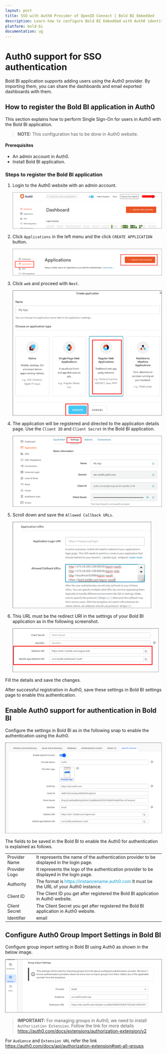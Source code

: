 ```yaml
---
layout: post
title: SSO with Auth0 Provider of OpenID Connect | Bold BI Embedded
description: Learn how to configure Bold BI Embedded with Auth0 identity provider for Single Sign-on authentication using OpenID Connect.
platform: bold-bi
documentation: ug
---
```


# Auth0 support for SSO authentication

Bold BI application supports adding users using the Auth0 provider. By importing them, you can share the dashboards and email exported dashboards with them.

## How to register the Bold BI application in Auth0

This section explains how to perform Single Sign-On for users in Auth0 with the Bold BI application.

> **NOTE:**  This configuration has to be done in Auth0 website.

#### Prerequisites

* An admin account in Auth0.
* Install Bold BI application.

### Steps to register the Bold BI application

1. Login to the Auth0 website with an admin account.

    ![Admin page](/static/assets/embedded/site-administration/openid-support/images/Authadmin.png)

2. Click `Applications` in the left menu and the click `CREATE APPLICATION` button.

    ![Application page](/static/assets/embedded/site-administration/openid-support/images/authAddapp.png)

3. Click `web` and proceed with `Next`.

    ![Application type](/static/assets/embedded/site-administration/openid-support/images/authregisterapp.png)

4. The application will be registered and directed to the application details page. Use the `Client ID` and `Client Secret` in the Bold BI application. 

    ![Client details](/static/assets/embedded/site-administration/openid-support/images/authclientdetails.png)

5. Scroll down and save the `Allowed Callback URLs`.

    ![Callback URI](/static/assets/embedded/site-administration/openid-support/images/auth0-callback-uri.png)

6. This URL must be the redirect URI in the settings of your Bold BI application as in the following screenshot.

    ![Redirect URI](/static/assets/embedded/site-administration/openid-support/images/redirecturi.png)
    
Fill the details and save the changes.

After successful registration in Auth0, save these settings in Bold BI settings page to enable this authentication.

## Enable Auth0 support for authentication in Bold BI

Configure the settings in Bold BI as in the following snap to enable the authentication using the Auth0.

![Auth0 settings](/static/assets/embedded/site-administration/openid-support/images/auth0-sample-value.png)

The fields to be saved in the Bold BI to enable the Auth0 for authentication is explained as follows.

<table>

<tr>
<td>Provider Name</td>
<td>It represents the name of the authentication provider to be displayed in the login page.</td>
</tr>

<tr>
<td>Provider Logo</td>
<td>It represents the logo of the authentication provider to be displayed in the login page.</td>
</tr>

<tr>
<td>Authority</td>
<td>The format is <span style="color:#0c9dd1">https://instancename.auth0.com</span> It must be the URL of your Auth0 instance.</td>
</tr>

<tr>
<td>Client ID</td>
<td>The Client ID you get after registered the Bold BI application in Auth0 website.</td>
</tr>

<tr>
<td>Client Secret</td>
<td>The Client Secret you get after registered the Bold BI application in Auth0 website.</td>
</tr>

<tr>
<td>Identifier</td>
<td>email</td>
</tr>

</table>

## Configure Auth0 Group Import Settings in Bold BI

Configure group import setting in Bold BI using Auth0 as shown in the below image.

![Auth0 Group](/static/assets/embedded/site-administration/openid-support/images/Auth0-group.png)

> **IMPORTANT:**  For managing groups in Auth0, we need to install `Authorization Extension`. Follow the link for more details https://auth0.com/docs/extensions/authorization-extension/v2

For `Audience` and `Extension URL` refer the link https://auth0.com/docs/api/authorization-extension#get-all-groups